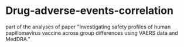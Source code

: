 # Drug-adverse-events-correlation
part of the analyses of paper "Investigating safety profiles of human papillomavirus vaccine across group differences using VAERS data and MedDRA."
